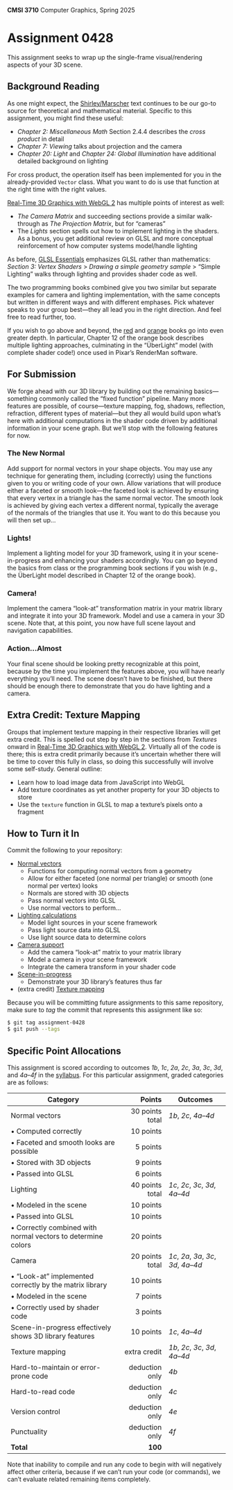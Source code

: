 **CMSI 3710** Computer Graphics, Spring 2025

# Assignment 0428
This assignment seeks to wrap up the single-frame visual/rendering aspects of your 3D scene.

## Background Reading
As one might expect, the [Shirley/Marscher](https://brightspace.lmu.edu/d2l/le/content/267839/viewContent/3369989/View) text continues to be our go-to source for theoretical and mathematical material. Specific to this assignment, you might find these useful:
* _Chapter 2: Miscellaneous Math_ Section 2.4.4 describes the _cross product_ in detail
* _Chapter 7: Viewing_ talks about projection and the camera
* _Chapter 20: Light_ and _Chapter 24: Global Illumination_ have additional detailed background on lighting

For cross product, the operation itself has been implemented for you in the already-provided `Vector` class. What you want to do is use that function at the right time with the right values.

[Real-Time 3D Graphics with WebGL 2](https://brightspace.lmu.edu/d2l/le/content/267839/viewContent/3369990/View) has multiple points of interest as well:
* _The Camera Matrix_ and succeeding sections provide a similar walk-through as _The Projection Matrix_, but for “cameras”
* The _Lights_ section spells out how to implement lighting in the shaders. As a bonus, you get additional review on GLSL and more conceptual reinforcement of how computer systems model/handle lighting

As before, [GLSL Essentials](https://brightspace.lmu.edu/d2l/le/content/267839/viewContent/3369991/View) emphasizes GLSL rather than mathematics: _Section 3: Vertex Shaders_ > _Drawing a simple geometry sample_ > “Simple Lighting” walks through lighting and provides shader code as well.

The two programming books combined give you two similar but separate examples for camera and lighting implementation, with the same concepts but written in different ways and with different emphases. Pick whatever speaks to your group best—they all lead you in the right direction. And feel free to read further, too.

If you wish to go above and beyond, the [red](https://brightspace.lmu.edu/d2l/le/content/267839/viewContent/3369992/View) and [orange](https://brightspace.lmu.edu/d2l/le/content/267839/viewContent/3369993/View) books go into even greater depth. In particular, Chapter 12 of the orange book describes multiple lighting approaches, culminating in the “ÜberLight” model (with complete shader code!) once used in Pixar’s RenderMan software.

## For Submission
We forge ahead with our 3D library by building out the remaining basics—something commonly called the “fixed function” pipeline. Many more features are possible, of course—texture mapping, fog, shadows, reflection, refraction, different types of material—but they all would build upon what’s here with additional computations in the shader code driven by additional information in your scene graph. But we’ll stop with the following features for now.

### The New Normal
Add support for normal vectors in your shape objects. You may use any technique for generating them, including (correctly) using the functions given to you or writing code of your own. Allow variations that will produce either a faceted or smooth look—the faceted look is achieved by ensuring that every vertex in a triangle has the same normal vector. The smooth look is achieved by giving each vertex a different normal, typically the average of the normals of the triangles that use it. You want to do this because you will then set up…

### Lights!
Implement a lighting model for your 3D framework, using it in your scene-in-progress and enhancing your shaders accordingly. You can go beyond the basics from class or the programming book sections if you wish (e.g., the ÜberLight model described in Chapter 12 of the orange book).

### Camera!
Implement the camera “look-at” transformation matrix in your matrix library and integrate it into your 3D framework. Model and use a camera in your 3D scene. Note that, at this point, you now have full scene layout and navigation capabilities.

### Action...Almost
Your final scene should be looking pretty recognizable at this point, because by the time you implement the features above, you will have nearly everything you’ll need. The scene doesn’t have to be finished, but there should be enough there to demonstrate that you do have lighting and a camera.

## Extra Credit: Texture Mapping
Groups that implement texture mapping in their respective libraries will get extra credit. This is spelled out step by step in the sections from _Textures_ onward in [Real-Time 3D Graphics with WebGL 2](https://brightspace.lmu.edu/d2l/le/content/267839/viewContent/3369990/View). Virtually all of the code is there; this is extra credit primarily because it’s uncertain whether there will be time to cover this fully in class, so doing this successfully will involve some self-study. General outline:
* Learn how to load image data from JavaScript into WebGL
* Add texture coordinates as yet another property for your 3D objects to store
* Use the `texture` function in GLSL to map a texture’s pixels onto a fragment

## How to Turn it In
Commit the following to your repository:
- [Normal vectors](#the-new-normal)
  * Functions for computing normal vectors from a geometry
  * Allow for either faceted (one normal per triangle) or smooth (one normal per vertex) looks
  * Normals are stored with 3D objects
  * Pass normal vectors into GLSL
  * Use normal vectors to perform…
- [Lighting calculations](#lights)
  * Model light sources in your scene framework
  * Pass light source data into GLSL
  * Use light source data to determine colors
- [Camera support](#camera)
  * Add the camera “look-at” matrix to your matrix library
  * Model a camera in your scene framework
  * Integrate the camera transform in your shader code
- [Scene-in-progress](#actionalmost)
  * Demonstrate your 3D library’s features thus far
- (extra credit) [Texture mapping](#extra-credit-texture-mapping)

Because you will be committing future assignments to this same repository, make sure to _tag_ the commit that represents this assignment like so:
```bash
$ git tag assignment-0428
$ git push --tags
```

## Specific Point Allocations
This assignment is scored according to outcomes _1b_, _1c_, _2a_, _2c_, _3a_, _3c_, _3d_, and _4a_–_4f_ in the [syllabus](http://dondi.lmu.build/spring2025/cmsi3710/cmsi3710-spring2025-syllabus.pdf). For this particular assignment, graded categories are as follows:

| Category | Points | Outcomes |
| -------- | -----: | -------- |
| Normal vectors | 30 points total | _1b_, _2c_, _4a_–_4d_ |
| • Computed correctly | 10 points | |
| • Faceted and smooth looks are possible | 5 points | |
| • Stored with 3D objects | 9 points | |
| • Passed into GLSL | 6 points | |
| Lighting | 40 points total | _1c_, _2c_, _3c_, _3d_, _4a_–_4d_ |
| • Modeled in the scene | 10 points | |
| • Passed into GLSL | 10 points | |
| • Correctly combined with normal vectors to determine colors | 20 points | |
| Camera | 20 points total | _1c_, _2a_, _3a_, _3c_, _3d_, _4a_–_4d_ |
| • “Look-at” implemented correctly by the matrix library | 10 points | |
| • Modeled in the scene | 7 points | |
| • Correctly used by shader code | 3 points | |
| Scene-in-progress effectively shows 3D library features | 10 points | _1c_, _4a_–_4d_ |
| Texture mapping | extra credit | _1b_, _2c_, _3c_, _3d_, _4a_–_4d_ |
| Hard-to-maintain or error-prone code | deduction only | _4b_ |
| Hard-to-read code | deduction only | _4c_ |
| Version control | deduction only | _4e_ |
| Punctuality | deduction only | _4f_ |
| **Total** | **100** |

Note that inability to compile and run any code to begin with will negatively affect other criteria, because if we can’t run your code (or commands), we can’t evaluate related remaining items completely.
